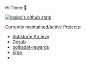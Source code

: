 Hi There 🌴

[![Insipx's github stats](https://github-readme-stats.vercel.app/api?username=insipx)](https://github.com/anuraghazra/github-readme-stats)

Currently maintained/active Projects:
- [Substrate Archive](https://github.com/paritytech/substrate-archive)
- [Desub](https://github.com/paritytech/desub)
- [polkadot-rewards](https://github.com/paritytech/polkadot-rewards)
- [Ergo](https://github.com/insipx/Ergo)
- 


<!--
**insipx/insipx** is a ✨ _special_ ✨ repository because its `README.md` (this file) appears on your GitHub profile.

Here are some ideas to get you started:

- 🔭 I’m currently working on ...
- 🌱 I’m currently learning ...
- 👯 I’m looking to collaborate on ...
- 🤔 I’m looking for help with ...
- 💬 Ask me about ...
- 📫 How to reach me: ...
- 😄 Pronouns: ...
- ⚡ Fun fact: ...
-->

